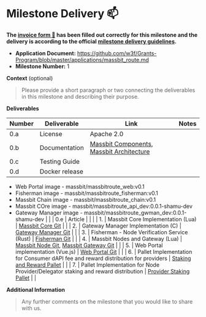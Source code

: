 # Milestone Delivery :mailbox:

**The [invoice form :pencil:](https://docs.google.com/forms/d/e/1FAIpQLSfmNYaoCgrxyhzgoKQ0ynQvnNRoTmgApz9NrMp-hd8mhIiO0A/viewform) has been filled out correctly for this milestone and the delivery is according to the official [milestone delivery guidelines](https://github.com/w3f/Grants-Program/blob/master/docs/milestone-deliverables-guidelines.md).**  

* **Application Document:** https://github.com/w3f/Grants-Program/blob/master/applications/massbit_route.md
* **Milestone Number:** 1

**Context** (optional)
> Please provide a short paragraph or two connecting the deliverables in this milestone and describing their purpose.

**Deliverables**

| Number | Deliverable    | Link                                                                                                                                                       | Notes |
| ------ | -------------- | ---------------------------------------------------------------------------------------------------------------------------------------------------------- | ----- |
| 0.a    | License        | Apache 2.0                                                                                                                                                 |       |
| 0.b    | Documentation  | [Massbit Components](https://docs.massbit.io/massbit-route-mbr/components), [Massbit Architecture](https://docs.massbit.io/massbit-route-mbr/architecture) |       |
| 0.c    | Testing Guide  |                                                                                                                                                            |       |
| 0.d    | Docker release |
- Web Portal image - massbit/massbitroute_web:v0.1
- Fisherman image - massbit/massbitroute_fisherman:v0.1
- Massbit Chain image - massbit/massbitroute_chain:v0.1
- Massbit COre image - massbit/massbitroute_api_dev:0.0.1-shamu-dev
- Gateway Manager image - massbit/massbitroute_gwman_dev:0.0.1-shamu-dev                                                                                                                                                                             |       |
| 0.e    | Article                                                                           |                                                                                                                                                                                |       |
| 1.     | Massbit Core Implementation (Lua)                                                 | [Massbit Core Git](https://github.com/massbitprotocol/massbitroute/tree/shamu)                                                                                                 |       |
| 2.     | Gateway Manager Implementation (C)                                                | [Gateway Manager Git](https://github.com/massbitprotocol/massbitroute_gwman/tree/shamu)                                                                                        |       |
| 3.     | Fisherman - Node Verification Service (Rust)                                      | [Fisherman Git](https://github.com/massbitprotocol/massbitroute_fisherman/tree/feature/grant-delivery)                                                                         |       |
| 4.     | Massbit Nodes and Gateway  (Lua)                                                  | [Massbit Node Git](https://github.com/massbitprotocol/massbitroute_node/tree/shamu), [Massbit Gateway Git](https://github.com/massbitprotocol/massbitroute_gateway/tree/shamu) |       |
| 5.     | Web Portal implementation  (Vue.js)                                               | [Web Portal Git](https://github.com/massbitprotocol/mbr-app/tree/feature/grant-delivery)                                                                                       |       |
| 6.     | Pallet Implementation for Consumer dAPI fee and reward distribution for providers | [Staking and Reward Pallet](https://github.com/massbitprotocol/massbitchain/tree/main/pallets/dapi-staking)                                                                    |       |
| 7.     | Pallet Implementation for Node Provider/Delegator staking and reward distribution | [Provider Staking Pallet](https://github.com/massbitprotocol/massbitchain/tree/main/pallets/dapi)                                                                              |       |

**Additional Information**
> Any further comments on the milestone that you would like to share with us.
